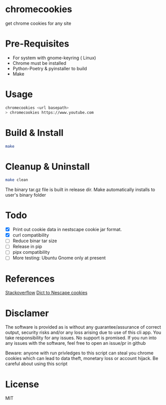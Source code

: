 # chromecookies
get chrome cookies for any site 

# Pre-Requisites
- For system with gnome-keyring ( Linux)
- Chrome must be installed
- Python-Poetry & pyinstaller to build
- Make 


# Usage
```bash
chromecookies <url basepath>
> chromecookies https://www.youtube.com
```

# Build & Install
```bash
make
```

# Cleanup & Uninstall
```bash
make clean
```

The binary tar.gz file is built in release dir. Make automatically installs to user's binary folder

# Todo
- [x] Print out cookie data in nestscape cookie jar format. 
- [X] curl compatibility
- [ ] Reduce binar tar size
- [ ] Release in pip
- [ ] pipx compatibility
- [ ] More testing: Ubuntu Gnome only at present

# References
[Stackoverflow](https://stackoverflow.com/questions/23153159/decrypting-chromium-cookies)
[Dict to Nescape cookies](https://github.com/Neolyum/JsonToNetscape/blob/master/convert.py)

# Disclamer
The software is provided as is without any guarantee/assurance of correct output, security risks and/or
any loss arising due to use of this cli app. You take responsibility for any issues.
No support is promised. If you run into any issues with the software, feel free to open an issue/pr
in github 

Beware: anyone with run privledges to this script can steal you chrome cookies which
can lead to data theft, monetary loss or account hijack. Be careful about using this script

# License
MIT 
